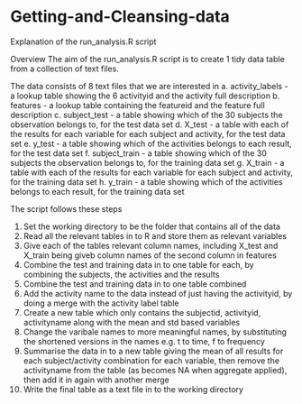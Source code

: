 # Getting-and-Cleansing-data
Explanation of the run_analysis.R script 

Overview
The aim of the run_analysis.R script is to create 1 tidy data table from a collection of text files.

The data consists of 8 text files that we are interested in
a. activity_labels - a lookup table showing the 6 activityid and the activity full description
b. features - a lookup table containing the featureid and the feature full description
c. subject_test - a table showing which of the 30 subjects the observation belongs to, for the test data set
d. X_test - a table with each of the results for each variable for each subject and activity, for the test data set
e. y_test - a table showing which of the activities belongs to each result, for the test data set
f. subject_train - a table showing which of the 30 subjects the observation belongs to, for the training data set
g. X_train - a table with each of the results for each variable for each subject and activity, for the training data set
h. y_train - a table showing which of the activities belongs to each result, for the training data set

The script follows these steps
1. Set the working directory to be the folder that contains all of the data
2. Read all the relevant tables in to R and store them as relevant variables
3. Give each of the tables relevant column names, including X_test and X_train being giveb column names of the second column in features
4. Combine the test and training data in to one table for each, by combining the subjects, the activities and the results
5. Combine the test and training data in to one table combined
6. Add the activity name to the data instead of just having the activityid, by doing a merge with the activity label table
7. Create a new table which only contains the subjectid, activityid, activityname along with the mean and std based variables
8. Change the varibale names to more meaningful names, by substituting the shortened versions in the names e.g. t to time, f to frequency
9. Summarise the data in to a new table giving the mean of all results for each subject/activity combination for each variable, then remove the activityname from the table (as becomes NA when aggregate applied), then add it in again with another merge
10. Write the final table as a text file in to the working directory
